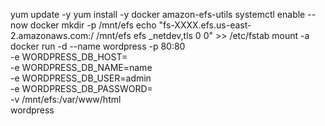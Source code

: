 yum update -y
yum install -y docker amazon-efs-utils
systemctl enable --now docker
mkdir -p /mnt/efs
echo "fs-XXXX.efs.us-east-2.amazonaws.com:/ /mnt/efs efs _netdev,tls 0 0" >> /etc/fstab
mount -a
docker run -d --name wordpress -p 80:80 \
  -e WORDPRESS_DB_HOST=<endpoint-rds> \
  -e WORDPRESS_DB_NAME=name \
  -e WORDPRESS_DB_USER=admin \
  -e WORDPRESS_DB_PASSWORD=<senha> \
  -v /mnt/efs:/var/www/html \
  wordpress
